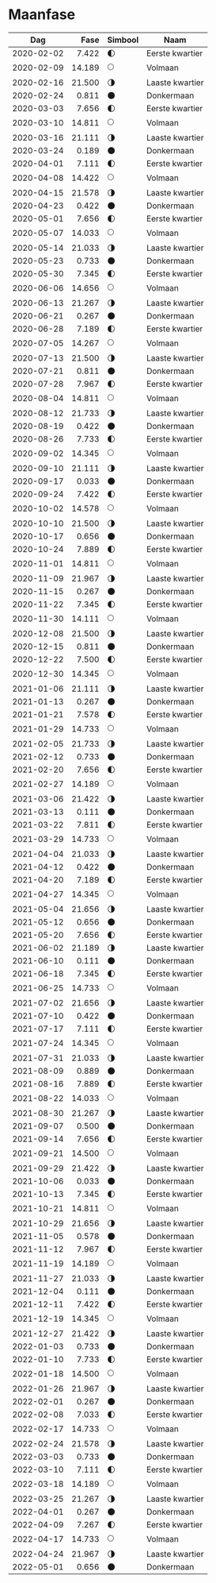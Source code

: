 # Maanfase

Dag        | Fase   | Simbool | Naam
-----------|-------:|---|---
2020-02-02 |  7.422 | 🌓 | Eerste kwartier
2020-02-09 | 14.189 | 🌕 | Volmaan
2020-02-16 | 21.500 | 🌗 | Laaste kwartier
2020-02-24 |  0.811 | 🌑 | Donkermaan
2020-03-03 |  7.656 | 🌓 | Eerste kwartier
2020-03-10 | 14.811 | 🌕 | Volmaan
2020-03-16 | 21.111 | 🌗 | Laaste kwartier
2020-03-24 |  0.189 | 🌑 | Donkermaan
2020-04-01 |  7.111 | 🌓 | Eerste kwartier
2020-04-08 | 14.422 | 🌕 | Volmaan
2020-04-15 | 21.578 | 🌗 | Laaste kwartier
2020-04-23 |  0.422 | 🌑 | Donkermaan
2020-05-01 |  7.656 | 🌓 | Eerste kwartier
2020-05-07 | 14.033 | 🌕 | Volmaan
2020-05-14 | 21.033 | 🌗 | Laaste kwartier
2020-05-23 |  0.733 | 🌑 | Donkermaan
2020-05-30 |  7.345 | 🌓 | Eerste kwartier
2020-06-06 | 14.656 | 🌕 | Volmaan
2020-06-13 | 21.267 | 🌗 | Laaste kwartier
2020-06-21 |  0.267 | 🌑 | Donkermaan
2020-06-28 |  7.189 | 🌓 | Eerste kwartier
2020-07-05 | 14.267 | 🌕 | Volmaan
2020-07-13 | 21.500 | 🌗 | Laaste kwartier
2020-07-21 |  0.811 | 🌑 | Donkermaan
2020-07-28 |  7.967 | 🌓 | Eerste kwartier
2020-08-04 | 14.811 | 🌕 | Volmaan
2020-08-12 | 21.733 | 🌗 | Laaste kwartier
2020-08-19 |  0.422 | 🌑 | Donkermaan
2020-08-26 |  7.733 | 🌓 | Eerste kwartier
2020-09-02 | 14.345 | 🌕 | Volmaan
2020-09-10 | 21.111 | 🌗 | Laaste kwartier
2020-09-17 |  0.033 | 🌑 | Donkermaan
2020-09-24 |  7.422 | 🌓 | Eerste kwartier
2020-10-02 | 14.578 | 🌕 | Volmaan
2020-10-10 | 21.500 | 🌗 | Laaste kwartier
2020-10-17 |  0.656 | 🌑 | Donkermaan
2020-10-24 |  7.889 | 🌓 | Eerste kwartier
2020-11-01 | 14.811 | 🌕 | Volmaan
2020-11-09 | 21.967 | 🌗 | Laaste kwartier
2020-11-15 |  0.267 | 🌑 | Donkermaan
2020-11-22 |  7.345 | 🌓 | Eerste kwartier
2020-11-30 | 14.111 | 🌕 | Volmaan
2020-12-08 | 21.500 | 🌗 | Laaste kwartier
2020-12-15 |  0.811 | 🌑 | Donkermaan
2020-12-22 |  7.500 | 🌓 | Eerste kwartier
2020-12-30 | 14.345 | 🌕 | Volmaan
2021-01-06 | 21.111 | 🌗 | Laaste kwartier
2021-01-13 |  0.267 | 🌑 | Donkermaan
2021-01-21 |  7.578 | 🌓 | Eerste kwartier
2021-01-29 | 14.733 | 🌕 | Volmaan
2021-02-05 | 21.733 | 🌗 | Laaste kwartier
2021-02-12 |  0.733 | 🌑 | Donkermaan
2021-02-20 |  7.656 | 🌓 | Eerste kwartier
2021-02-27 | 14.189 | 🌕 | Volmaan
2021-03-06 | 21.422 | 🌗 | Laaste kwartier
2021-03-13 |  0.111 | 🌑 | Donkermaan
2021-03-22 |  7.811 | 🌓 | Eerste kwartier
2021-03-29 | 14.733 | 🌕 | Volmaan
2021-04-04 | 21.033 | 🌗 | Laaste kwartier
2021-04-12 |  0.422 | 🌑 | Donkermaan
2021-04-20 |  7.189 | 🌓 | Eerste kwartier
2021-04-27 | 14.345 | 🌕 | Volmaan
2021-05-04 | 21.656 | 🌗 | Laaste kwartier
2021-05-12 |  0.656 | 🌑 | Donkermaan
2021-05-20 |  7.656 | 🌓 | Eerste kwartier
2021-06-02 | 21.189 | 🌗 | Laaste kwartier
2021-06-10 |  0.111 | 🌑 | Donkermaan
2021-06-18 |  7.345 | 🌓 | Eerste kwartier
2021-06-25 | 14.733 | 🌕 | Volmaan
2021-07-02 | 21.656 | 🌗 | Laaste kwartier
2021-07-10 |  0.422 | 🌑 | Donkermaan
2021-07-17 |  7.111 | 🌓 | Eerste kwartier
2021-07-24 | 14.345 | 🌕 | Volmaan
2021-07-31 | 21.033 | 🌗 | Laaste kwartier
2021-08-09 |  0.889 | 🌑 | Donkermaan
2021-08-16 |  7.889 | 🌓 | Eerste kwartier
2021-08-22 | 14.033 | 🌕 | Volmaan
2021-08-30 | 21.267 | 🌗 | Laaste kwartier
2021-09-07 |  0.500 | 🌑 | Donkermaan
2021-09-14 |  7.656 | 🌓 | Eerste kwartier
2021-09-21 | 14.500 | 🌕 | Volmaan
2021-09-29 | 21.422 | 🌗 | Laaste kwartier
2021-10-06 |  0.033 | 🌑 | Donkermaan
2021-10-13 |  7.345 | 🌓 | Eerste kwartier
2021-10-21 | 14.811 | 🌕 | Volmaan
2021-10-29 | 21.656 | 🌗 | Laaste kwartier
2021-11-05 |  0.578 | 🌑 | Donkermaan
2021-11-12 |  7.967 | 🌓 | Eerste kwartier
2021-11-19 | 14.189 | 🌕 | Volmaan
2021-11-27 | 21.033 | 🌗 | Laaste kwartier
2021-12-04 |  0.111 | 🌑 | Donkermaan
2021-12-11 |  7.422 | 🌓 | Eerste kwartier
2021-12-19 | 14.345 | 🌕 | Volmaan
2021-12-27 | 21.422 | 🌗 | Laaste kwartier
2022-01-03 |  0.733 | 🌑 | Donkermaan
2022-01-10 |  7.733 | 🌓 | Eerste kwartier
2022-01-18 | 14.500 | 🌕 | Volmaan
2022-01-26 | 21.967 | 🌗 | Laaste kwartier
2022-02-01 |  0.267 | 🌑 | Donkermaan
2022-02-08 |  7.033 | 🌓 | Eerste kwartier
2022-02-17 | 14.733 | 🌕 | Volmaan
2022-02-24 | 21.578 | 🌗 | Laaste kwartier
2022-03-03 |  0.733 | 🌑 | Donkermaan
2022-03-10 |  7.111 | 🌓 | Eerste kwartier
2022-03-18 | 14.189 | 🌕 | Volmaan
2022-03-25 | 21.267 | 🌗 | Laaste kwartier
2022-04-01 |  0.267 | 🌑 | Donkermaan
2022-04-09 |  7.267 | 🌓 | Eerste kwartier
2022-04-17 | 14.733 | 🌕 | Volmaan
2022-04-24 | 21.967 | 🌗 | Laaste kwartier
2022-05-01 |  0.656 | 🌑 | Donkermaan
